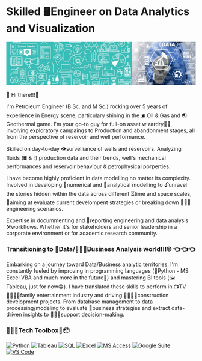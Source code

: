 # Skilled 🛢️Engineer on Data Analytics and Visualization 

![Alternate Text](https://raw.githubusercontent.com/luis12pez/luis12pez/master/1stbanner.png)

👋 Hi there!!!👋  

I'm Petroleum Engineer (B Sc. and M Sc.) rocking over 5 years of experience in Energy scene, particulary shining in the ⛽ Oil & Gas and 🌏 Geothermal game. I'm your go-to guy for full-on asset wizardry🧙🏽, involving exploratory campaings to Production and abandonment stages, all from the perspective of reservoir and well performance.  

Skilled on day-to-day 👁️survelliance of wells and reservoirs. Analyzing fluids (🛢️ & 💧) production data and their trends, well's mechanical performances and reservoir behaviour & petrophysical porperties. 

I have become highly proficient in data modelling no matter its complexity. Involved in developing 🔢numerical and 🔬analytical modelling to 🔓unravel the stories hidden within the data across different ⏳time and space scales, 🎯aiming at evaluate current develompent strategies or breaking down 🧑🏽‍🔬engineering scenarios.

Expertise in docummenting and 📝reporting engineering and data analysis ⚒️workflows. Whether it's for stakeholders and senior leadership in a corporate environment or for academic research community.

### Transitioning to 📅Data/🧑🏽‍💼Business Analysis world!!!🌐 👈👈👈 ###

Embarking on a journey toward Data/Business analytic territories, I'm constantly fueled by improving in programming languages (🐍Python - MS Excel VBA and much more in the future🔮) and mastering BI tools (🖼️Tableau, just for now😁). I have translated these skills to perform in 📺TV 👨‍👩‍👧‍👦family entertainment industry and driving 👷🏽‍♂️🏬construction development projects. From database management to data processing/modeling to evaluate 🛒business strategies and extract data-driven insights to 💁🏽‍♂️support decision-making.

### 🧑🏽‍💻Tech Toolbox🔨📦 ###

[![Python](https://img.shields.io/badge/Python-3CB371?style=for-the-badge&logo=python&logoColor=white&labelColor=101010)]()
[![Tableau](https://img.shields.io/badge/Tableau-ADD8E6?style=for-the-badge&logo=tableau&logoColor=white&labelColor=101010)]()
[![SQL](https://img.shields.io/badge/SQL-red?style=for-the-badge&labelColor=101010)]()
[![Excel](https://img.shields.io/badge/MS_Excel-228B22?style=for-the-badge&logo=microsoft-excel&logoColor=white&labelColor=101010)]()
[![MS Access](https://img.shields.io/badge/MS_Access-purple?style=for-the-badge&logo=microsoft-access&logoColor=white&labelColor=101010)]()
[![Google Suite](https://img.shields.io/badge/Google_Suite-yellow?style=for-the-badge&logo=google&logoColor=white&labelColor=101010)]()
[![VS Code](https://img.shields.io/badge/VS_Code-00008B?style=for-the-badge&logo=visual-studio-code&logoColor=white&labelColor=101010)]()



<!--
**luis12pez/luis12pez** is a ✨ _special_ ✨ repository because its `README.md` (this file) appears on your GitHub profile.

Here are some ideas to get you started:

- 🔭 I’m currently working on ...
- 🌱 I’m currently learning ...
- 👯 I’m looking to collaborate on ...
- 🤔 I’m looking for help with ...
- 💬 Ask me about ...
- 📫 How to reach me: ...
- 😄 Pronouns: ...
- ⚡ Fun fact: ...
-->
